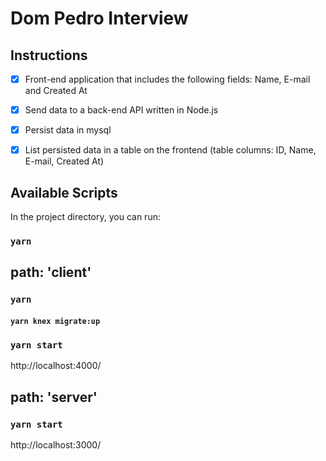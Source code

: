 # Dom Pedro Interview

## Instructions

- [x] Front-end application that includes the following fields: Name, E-mail and Created At

- [x] Send data to a back-end API written in Node.js

- [x] Persist data in mysql

- [x] List persisted data in a table on the frontend (table columns: ID, Name, E-mail, Created At)

## Available Scripts

In the project directory, you can run:

### `yarn`

## path: 'client'

### `yarn`

#### `yarn knex migrate:up`

### `yarn start`

http://localhost:4000/

## path: 'server'

### `yarn start`

http://localhost:3000/

